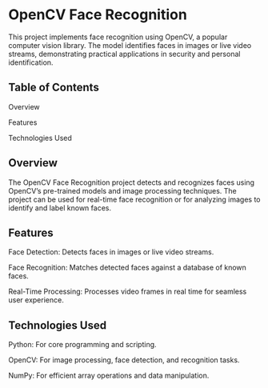 # OpenCV Face Recognition

This project implements face recognition using OpenCV, a popular computer vision library. The model identifies faces in images or live video streams, demonstrating practical applications in security and personal identification.

## Table of Contents

Overview

Features

Technologies Used

## Overview

The OpenCV Face Recognition project detects and recognizes faces using OpenCV’s pre-trained models and image processing techniques. The project can be used for real-time face recognition or for analyzing images to identify and label known faces.

## Features

Face Detection: Detects faces in images or live video streams.

Face Recognition: Matches detected faces against a database of known faces.

Real-Time Processing: Processes video frames in real time for seamless user experience.
## Technologies Used

Python: For core programming and scripting.

OpenCV: For image processing, face detection, and recognition tasks.

NumPy: For efficient array operations and data manipulation.
